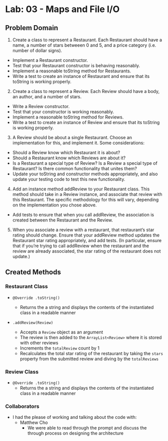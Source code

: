 # Lab: 03 - Maps and File I/O

## Problem Domain

1. Create a class to represent a Restaurant. Each Restaurant should have a name, a number of stars betweeen 0 and 5, and a price category (i.e. number of dollar signs).

- Implement a Restaurant constructor.
- Test that your Restaurant constructor is behaving reasonably.
- Implement a reasonable toString method for Restaurants.
- Write a test to create an instance of Restaurant and ensure that its toString is working properly.

2. Create a class to represent a Review. Each Review should have a body, an author, and a number of stars.

- Write a Review constructor.
- Test that your constructor is working reasonably.
- Implement a reasonable toString method for Reviews.
- Write a test to create an instance of Review and ensure that its toString is working properly.

3. A Review should be about a single Restaurant. Choose an implementation for this, and implement it. Some considerations:

- Should a Review know which Restaurant it is about?
- Should a Restaurant know which Reviews are about it?
- Is a Restaurant a special type of Review? Is a Review a special type of Restaurant? Is there common functionality that unites them?
- Update your toString and constructor methods appropriately, and also update your testing code to test this new functionality.

4. Add an instance method addReview to your Restaurant class. This method should take in a Review instance, and associate that review with this Restaurant. The specific methodology for this will vary, depending on the implementation you chose above.

- Add tests to ensure that when you call addReview, the association is created between the Restaurant and the Review.

5. When you associate a review with a restaurant, that restaurant’s star rating should change. Ensure that your addReview method updates the Restaurant star rating appropriately, and add tests. (In particular, ensure that if you’re trying to call addReview when the restaurant and the review are already associated, the star rating of the restaurant does not update.)

## Created Methods

### Restaurant Class

- `@Override .toString()`
  - Returns the a string and displays the contents of the instantiated class in a readable manner

- `.addReview(Review)`
  - Accepts a `Review` object as an argument
  - The review is then added to the `ArrayList<Review>` where it is stored with other reviews
  - Increments the `totalReview` count by 1
  - Recalculates the total star rating of the restaurant by taking the `stars` property from the submitted review and diving by the `totalReviews`

### Review Class

- `@Override .toString()`
  - Returns the a string and displays the contents of the instantiated class in a readable manner

### Collaborators

- I had the please of working and talking about the code with:
  - Matthew Cho
    - We were able to read through the prompt and discuss the through process on designing the architecture
